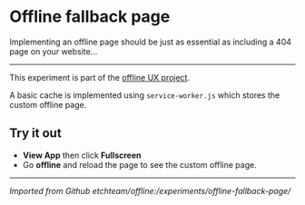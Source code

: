 # Offline fallback page

Implementing an offline page should be just as essential as including a 404 page
on your website...

---

This experiment is part of the [offline UX project](https://offline.etch.now.sh/).

A basic cache is implemented using `service-worker.js` which stores the custom
offline page.

## Try it out

- **View App** then click **Fullscreen**
- Go **offline** and reload the page to see the custom offline page.

---

*Imported from Github etchteam/offline:/experiments/offline-fallback-page/*